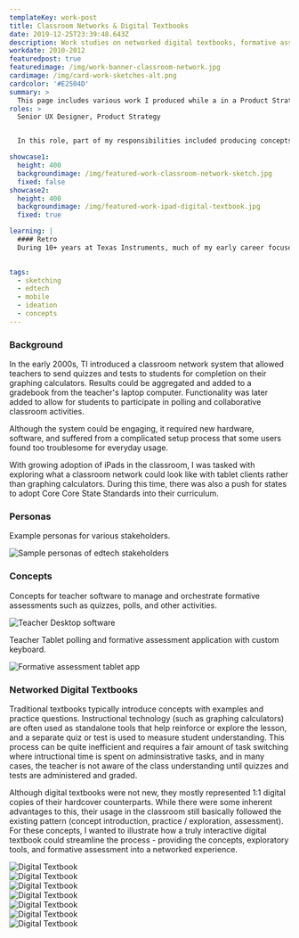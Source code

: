 ```yaml
---
templateKey: work-post
title: Classroom Networks & Digital Textbooks
date: 2019-12-25T23:39:48.643Z
description: Work studies on networked digital textbooks, formative assessment, and adaptive learning
workdate: 2010-2012
featuredpost: true
featuredimage: /img/work-banner-classroom-network.jpg
cardimage: /img/card-work-sketches-alt.png
cardcolor: '#E2504D'
summary: >
  This page includes various work I produced while a in a Product Strategy Role at Texas Instruments between 2010-2012. This is an extension of my prior work on the TI-Navigator Classroom Network for graphing calculators pivoting emphasis to tablet based apps and digital math textbooks paired with a teacher desktop software.    
roles: >
  Senior UX Designer, Product Strategy


  In this role, part of my responsibilities included producing concepts for future products and services. These designs were exploring how networked digital textbooks and other formative assessment tools could be used in the emerging tablet market.

showcase1:
  height: 400
  backgroundimage: /img/featured-work-classroom-network-sketch.jpg
  fixed: false
showcase2:
  height: 400
  backgroundimage: /img/featured-work-ipad-digital-textbook.jpg
  fixed: true

learning: | 
  #### Retro
  During 10+ years at Texas Instruments, much of my early career focused on designing embedded software that ran on monochromatic, low-resolution screens controlled by a physical keypad without the luxury of a pointing device. When mobile touch devices like the iPod touch and iPhone were released, it was delightful to reimagine design & interactions without legacy constraints. This exercise also demonstrated how we might take a monolithic, general purpose math & science product such as a graphing calculator to be used across multiple subjects, and split those feature sets into single-purpose, streamlined experiences that could stand alone and provide more intuitive interfaces.

  
tags:
  - sketching
  - edtech
  - mobile 
  - ideation
  - concepts
---
```

### Background
In the early 2000s, TI introduced a classroom network system that allowed teachers to send quizzes and tests to students for completion on their graphing calculators. Results could be aggregated and added to a gradebook from the teacher's laptop computer. Functionality was later added to allow for students to participate in polling and collaborative classroom activities.   

Although the system could be engaging, it required new hardware, software, and suffered from a complicated setup process that some users found too troublesome for everyday usage. 

With growing adoption of iPads in the classroom, I was tasked with exploring what a classroom network could look like with tablet clients rather than graphing calculators. During this time, there was also a push for states to adopt Core Core State Standards into their curriculum. 

### Personas
Example personas for various stakeholders. 

<div class="columns is-centered has-margin-top-32">
  <div class="column is-12">
    <img class="img" srcset="/img/card-work-edtech-personas.png" alt="Sample personas of edtech stakeholders" />
  </div>
</div>

### Concepts 
Concepts for teacher software to manage and orchestrate formative assessments such as quizzes, polls, and other activities. 

<div class="columns is-centered has-margin-top-32">
  <div class="column is-12">
    <img class="img" srcset="/img/card-work-teacher-desktop.png" alt="Teacher Desktop software" />
  </div>
</div>

Teacher Tablet polling and formative assessment application with custom keyboard.

<div class="columns is-centered has-margin-top-32">
  <div class="column is-12">
    <img class="img" srcset="/img/card-work-edtech-tablet-poll.png" alt="Formative assessment tablet app" />
  </div>
</div>

### Networked Digital Textbooks
Traditional textbooks typically introduce concepts with examples and practice questions. Instructional technology (such as graphing calculators) are often used as standalone tools that help reinforce or explore the lesson, and a separate quiz or test is used to measure student understanding. This process can be quite inefficient and requires a fair amount of task switching where intructional time is spent on adminsistrative tasks, and in many cases, the teacher is not aware of the class understanding until quizzes and tests are administered and graded. 

Although digital textbooks were not new, they mostly represented 1:1 digital copies of their hardcover counterparts. While there were some inherent advantages to this, their usage in the classroom still basically followed the existing pattern (concept introduction, practice / exploration, assessment). For these concepts, I wanted to illustrate how a truly interactive digital textbook could streamline the process - providing the concepts, exploratory tools, and formative assessment into a networked experience.  

<div class="columns has-margin-top-32">
  <div class="column is-12 has-text-centered">
    <img class="img" srcset="/img/card-work-digital-textbook-1.png" alt="Digital Textbook" />
  </div>
</div>

<div class="columns is-centered has-margin-top-32">
  <div class="column is-12 has-text-centered"">
    <img class="img" srcset="/img/card-work-digital-textbook-2.png" alt="Digital Textbook" />
  </div>
</div>

<div class="columns is-centered has-margin-top-32">
  <div class="column is-12 has-text-centered"">
    <img class="img" srcset="/img/card-work-digital-textbook-3.png" alt="Digital Textbook" />
  </div>
</div>

<div class="columns is-centered has-margin-top-32">
  <div class="column is-12 has-text-centered"">
    <img class="img" srcset="/img/card-work-digital-textbook-4.png" alt="Digital Textbook" />
  </div>
</div>

<div class="columns is-centered has-margin-top-32">
  <div class="column is-12 has-text-centered"">
    <img class="img" srcset="/img/card-work-digital-textbook-5.png" alt="Digital Textbook" />
  </div>
</div>

<div class="columns is-centered has-margin-top-32">
  <div class="column is-12 has-text-centered"">
    <img class="img" srcset="/img/card-work-digital-textbook-6.png" alt="Digital Textbook" />
  </div>
</div>

<div class="columns is-centered has-margin-top-32">
  <div class="column is-12 has-text-centered"">
    <img class="img" srcset="/img/card-work-digital-textbook-7.png" alt="Digital Textbook" />
  </div>
</div>